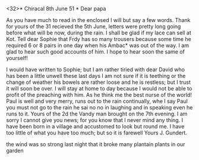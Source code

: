 <32>* Chiracal 8th June 51
 <Pfingsten>*
Dear papa

As you have much to read in the enclosed I will but say a few words. Thank for yours of the 31 recieved the 5th June, letters were pretty long going before what will be now, during the rain. I shall be glad if my lace can sell at Kot. Tell dear Sophie that Frdy has so many trousers because some time he required 6 or 8 pairs in one day when his Ambac* was out of the way. I am glad to hear such good accounts of him. I hope to hear soon the same of yourself!

I would have written to Sophie; but I am rather tiried with dear David who has been a little unwell these last days I am not sure if it is teething or the change of weather his bowels are rather loose and he is restless; but I trust it will soon be over. I will stay at home to day because I would not be able to profit of the preaching with him. As he think me the best nurse of the world! Paul is well and very merry, runs out to the rain continually, whe I say Paul you must not go to the rain he sai no no in laughing and in speaking even he runs to it. Yours of the 2d the Vandy man brought on the 7th evening. I am sorry I cannot give you news; for you know that I never mind any thing. I have been born in a village and accustomed to look but round me. I have too little of what you have too much; but so it is farewell
 Yours J. Gundert.

the wind was so strong last night that it broke many plantain plants in our garden

